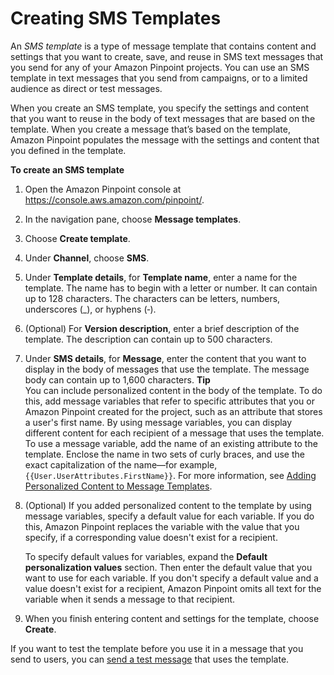 # Creating SMS Templates<a name="message-templates-creating-sms"></a>

An *SMS template* is a type of message template that contains content and settings that you want to create, save, and reuse in SMS text messages that you send for any of your Amazon Pinpoint projects\. You can use an SMS template in text messages that you send from campaigns, or to a limited audience as direct or test messages\.

When you create an SMS template, you specify the settings and content that you want to reuse in the body of text messages that are based on the template\. When you create a message that’s based on the template, Amazon Pinpoint populates the message with the settings and content that you defined in the template\.

**To create an SMS template**

1. Open the Amazon Pinpoint console at [https://console\.aws\.amazon\.com/pinpoint/](https://console.aws.amazon.com/pinpoint/)\.

1. In the navigation pane, choose **Message templates**\.

1. Choose **Create template**\.

1. Under **Channel**, choose **SMS**\.

1. Under **Template details**, for **Template name**, enter a name for the template\. The name has to begin with a letter or number\. It can contain up to 128 characters\. The characters can be letters, numbers, underscores \(\_\), or hyphens \(‐\)\.

1. \(Optional\) For **Version description**, enter a brief description of the template\. The description can contain up to 500 characters\.

1. Under **SMS details**, for **Message**, enter the content that you want to display in the body of messages that use the template\. The message body can contain up to 1,600 characters\.
**Tip**  
You can include personalized content in the body of the template\. To do this, add message variables that refer to specific attributes that you or Amazon Pinpoint created for the project, such as an attribute that stores a user's first name\. By using message variables, you can display different content for each recipient of a message that uses the template\.  
To use a message variable, add the name of an existing attribute to the template\. Enclose the name in two sets of curly braces, and use the exact capitalization of the name—for example, `{{User.UserAttributes.FirstName}}`\. For more information, see [Adding Personalized Content to Message Templates](message-templates-personalizing.md)\.

1. \(Optional\) If you added personalized content to the template by using message variables, specify a default value for each variable\. If you do this, Amazon Pinpoint replaces the variable with the value that you specify, if a corresponding value doesn't exist for a recipient\.

   To specify default values for variables, expand the **Default personalization values** section\. Then enter the default value that you want to use for each variable\. If you don't specify a default value and a value doesn't exist for a recipient, Amazon Pinpoint omits all text for the variable when it sends a message to that recipient\.

1. When you finish entering content and settings for the template, choose **Create**\.

If you want to test the template before you use it in a message that you send to users, you can [send a test message](messages-sms.md) that uses the template\.